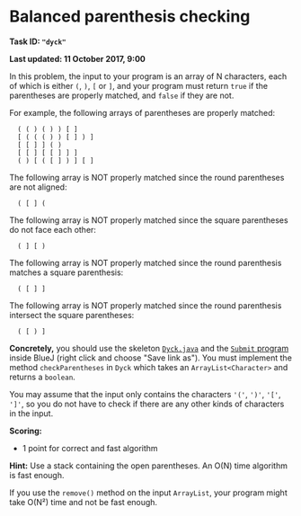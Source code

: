 Balanced parenthesis checking
=============================

**Task ID: `"dyck"`**

**Last updated: 11 October 2017, 9:00**

In this problem, the input to your program is an array of N characters,
each of which is either `(`, `)`, `[` or `]`,
and your program must return `true` if the parentheses are properly matched,
and `false` if they are not.

For example, the following arrays of parentheses are properly matched:

```
  ( ( ) ( ) ) [ ]
  [ ( ( ( ) ) [ ] ) ]
  [ [ ] ] ( )
  [ [ ] [ [ ] ] ]
  ( ) [ ( [ ] ) ] [ ]
```

The following array is NOT properly matched since the round parentheses are not aligned:

```
  ( [ ] (
```

The following array is NOT properly matched since the square parentheses do not face each other:

```
  ( ] [ )
```

The following array is NOT properly matched since the round parenthesis matches a square parenthesis:

```
  ( [ ] ]
```

The following array is NOT properly matched since the round parenthesis intersect the square parentheses:

```
  ( [ ) ]
```

**Concretely,** you should use the skeleton
<a href="https://github.com/Mortal/csaudk-submitj/raw/master/tasks/dyck/Dyck.java">
`Dyck.java`</a>
and the
<a href="https://github.com/Mortal/csaudk-submitj/raw/master/Submit.java">
`Submit` program</a>
inside BlueJ (right click and choose "Save link as").
You must implement the method `checkParentheses` in `Dyck`
which takes an `ArrayList<Character>` and returns a `boolean`.

You may assume that the input only contains the characters `'('`, `')'`, `'['`, `']'`,
so you do not have to check if there are any other kinds of characters in the input.

**Scoring:**

  * 1 point for correct and fast algorithm

**Hint:** Use a stack containing the open parentheses.
An O(N) time algorithm is fast enough.

If you use the `remove()` method on the input `ArrayList`,
your program might take O(N²) time and not be fast enough.

